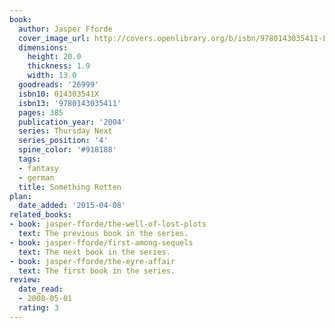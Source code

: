 ```yaml
---
book:
  author: Jasper Fforde
  cover_image_url: http://covers.openlibrary.org/b/isbn/9780143035411-L.jpg
  dimensions:
    height: 20.0
    thickness: 1.9
    width: 13.0
  goodreads: '26999'
  isbn10: 014303541X
  isbn13: '9780143035411'
  pages: 385
  publication_year: '2004'
  series: Thursday Next
  series_position: '4'
  spine_color: '#918188'
  tags:
  - fantasy
  - german
  title: Something Rotten
plan:
  date_added: '2015-04-08'
related_books:
- book: jasper-fforde/the-well-of-lost-plots
  text: The previous book in the series.
- book: jasper-fforde/first-among-sequels
  text: The next book in the series.
- book: jasper-fforde/the-eyre-affair
  text: The first book in the series.
review:
  date_read:
  - 2008-05-01
  rating: 3
---
```

